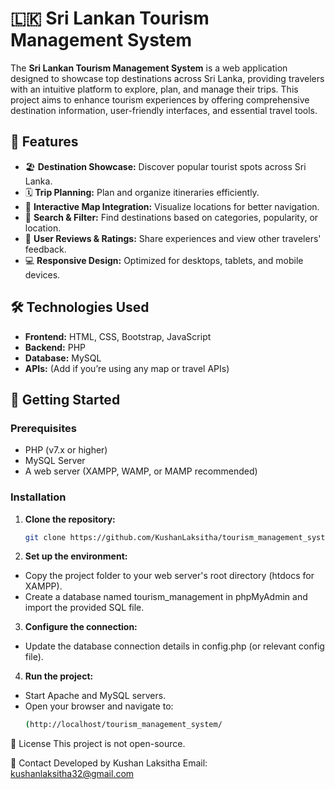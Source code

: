 # 🇱🇰 Sri Lankan Tourism Management System

The **Sri Lankan Tourism Management System** is a web application designed to showcase top destinations across Sri Lanka, providing travelers with an intuitive platform to explore, plan, and manage their trips. This project aims to enhance tourism experiences by offering comprehensive destination information, user-friendly interfaces, and essential travel tools.

## 🌟 Features

- 🏖️ **Destination Showcase:** Discover popular tourist spots across Sri Lanka.  
- 🗓️ **Trip Planning:** Plan and organize itineraries efficiently.  
- 📍 **Interactive Map Integration:** Visualize locations for better navigation.  
- 🔎 **Search & Filter:** Find destinations based on categories, popularity, or location.  
- 📝 **User Reviews & Ratings:** Share experiences and view other travelers' feedback.  
- 💻 **Responsive Design:** Optimized for desktops, tablets, and mobile devices.  

## 🛠️ Technologies Used

- **Frontend:** HTML, CSS, Bootstrap, JavaScript  
- **Backend:** PHP  
- **Database:** MySQL  
- **APIs:** (Add if you’re using any map or travel APIs)  

## 🚀 Getting Started

### Prerequisites
- PHP (v7.x or higher)  
- MySQL Server  
- A web server (XAMPP, WAMP, or MAMP recommended)  

### Installation
1. **Clone the repository:**  
   ```bash
   git clone https://github.com/KushanLaksitha/tourism_management_system.git
2. **Set up the environment:**
- Copy the project folder to your web server's root directory (htdocs for XAMPP).
- Create a database named tourism_management in phpMyAdmin and import the provided SQL file.
3. **Configure the connection:**
- Update the database connection details in config.php (or relevant config file).
4. **Run the project:**
- Start Apache and MySQL servers.
- Open your browser and navigate to:
  ```bash
  (http://localhost/tourism_management_system/
📄 License
This project is not open-source.

📧 Contact
Developed by Kushan Laksitha
Email: kushanlaksitha32@gmail.com
